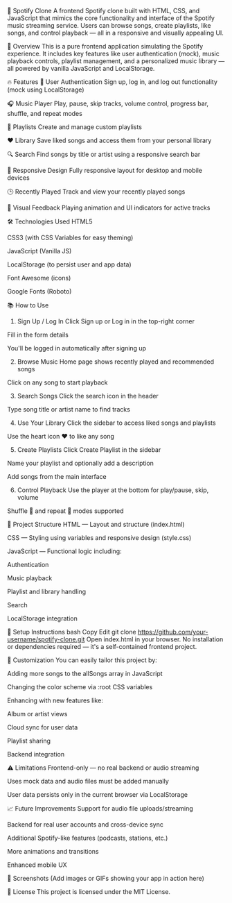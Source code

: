 🎵 Spotify Clone
A frontend Spotify clone built with HTML, CSS, and JavaScript that mimics the core functionality and interface of the Spotify music streaming service. Users can browse songs, create playlists, like songs, and control playback — all in a responsive and visually appealing UI.

🚀 Overview
This is a pure frontend application simulating the Spotify experience. It includes key features like user authentication (mock), music playback controls, playlist management, and a personalized music library — all powered by vanilla JavaScript and LocalStorage.

🔥 Features
🔐 User Authentication
Sign up, log in, and log out functionality (mock using LocalStorage)

🎧 Music Player
Play, pause, skip tracks, volume control, progress bar, shuffle, and repeat modes

📁 Playlists
Create and manage custom playlists

❤️ Library
Save liked songs and access them from your personal library

🔍 Search
Find songs by title or artist using a responsive search bar

📱 Responsive Design
Fully responsive layout for desktop and mobile devices

🕒 Recently Played
Track and view your recently played songs

🎵 Visual Feedback
Playing animation and UI indicators for active tracks

🛠 Technologies Used
HTML5

CSS3 (with CSS Variables for easy theming)

JavaScript (Vanilla JS)

LocalStorage (to persist user and app data)

Font Awesome (icons)

Google Fonts (Roboto)

📚 How to Use
1. Sign Up / Log In
Click Sign up or Log in in the top-right corner

Fill in the form details

You'll be logged in automatically after signing up

2. Browse Music
Home page shows recently played and recommended songs

Click on any song to start playback

3. Search Songs
Click the search icon in the header

Type song title or artist name to find tracks

4. Use Your Library
Click the sidebar to access liked songs and playlists

Use the heart icon ❤️ to like any song

5. Create Playlists
Click Create Playlist in the sidebar

Name your playlist and optionally add a description

Add songs from the main interface

6. Control Playback
Use the player at the bottom for play/pause, skip, volume

Shuffle 🔀 and repeat 🔁 modes supported

📂 Project Structure
HTML — Layout and structure (index.html)

CSS — Styling using variables and responsive design (style.css)

JavaScript — Functional logic including:

Authentication

Music playback

Playlist and library handling

Search

LocalStorage integration

🧰 Setup Instructions
bash
Copy
Edit
git clone https://github.com/your-username/spotify-clone.git
Open index.html in your browser. No installation or dependencies required — it's a self-contained frontend project.

🎨 Customization
You can easily tailor this project by:

Adding more songs to the allSongs array in JavaScript

Changing the color scheme via :root CSS variables

Enhancing with new features like:

Album or artist views

Cloud sync for user data

Playlist sharing

Backend integration

⚠️ Limitations
Frontend-only — no real backend or audio streaming

Uses mock data and audio files must be added manually

User data persists only in the current browser via LocalStorage

📈 Future Improvements
Support for audio file uploads/streaming

Backend for real user accounts and cross-device sync

Additional Spotify-like features (podcasts, stations, etc.)

More animations and transitions

Enhanced mobile UX

📸 Screenshots
(Add images or GIFs showing your app in action here)

📄 License
This project is licensed under the MIT License.

